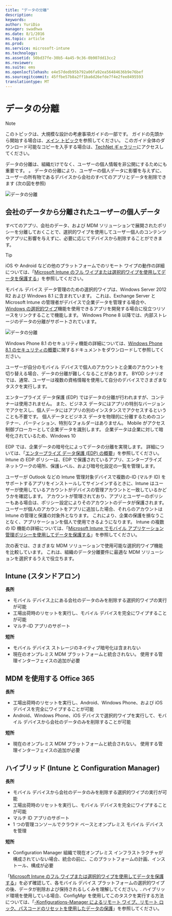 ```yaml
---
title: "データの分離"
description: 
keywords: 
author: YuriDio
manager: swadhwa
ms.date: 8/1/2016
ms.topic: article
ms.prod: 
ms.service: microsoft-intune
ms.technology: 
ms.assetid: 50bd37fe-30b5-4a45-9c36-0b907dd13cc2
ms.reviewer: 
ms.suite: ems
ms.openlocfilehash: e4e57dedb95b792a06fa92ea56484636b9e76bef
ms.sourcegitcommit: 45ffbe57b8a2ff1ba6d26efde7f4e2fee8495593
translationtype: MT
---
```

# <a name=""></a>データの分離

>[!NOTE]
>このトピックは、大規模な設計の考慮事項ガイドの一部です。 ガイドの先頭から開始する場合は、[メイン トピック](mdm-design-considerations-guide.md)を参照してください。 このガイド全体のダウンロード可能なコピーを入手する場合は、[TechNet ギャラリー](https://gallery.technet.microsoft.com/Mobile-Device-Management-7d401582)にアクセスしてください。

データの分離は、組織だけでなく、ユーザーの個人情報を非公開にするためにも重要です。 。 データの分離により、ユーザーの個人データに影響を与えずに、ユーザーの所有物であるデバイスから会社のすべてのアプリとデータを削除できます (次の図を参照)

![データの分離](./media/MDM_Figure_10.png)

## <a name=""></a>会社のデータから分離されたユーザーの個人データ

すべてのアプリ、会社のデータ、および MDM ソリューションで展開されたポリシーを分離しておくことで、選択的ワイプを使用してユーザー個人のコンテンツやアプリに影響を与えずに、必要に応じてデバイスから削除することができます。 

>[!TIP] 
> iOS や Android などの他のプラットフォームでのリモート ワイプの動作の詳細については、「[Microsoft Intune のフル ワイプまたは選択的ワイプを使用してデータを保護する](/intune/deploy-use/use-remote-wipe-to-help-protect-data-using-microsoft-intune)」を参照してください。 

モバイル デバイス データ管理のための選択的ワイプは、Windows Server 2012 R2 および Windows 8.1 に含まれています。 これは、Exchange Server と Microsoft Intune の管理者がデバイスで企業データを管理する場合や、[Windows の選択的ワイプ](https://technet.microsoft.com/library/dn486874.aspx)機能を使用できるアプリを開発する場合に役立つリソースをリンクすることで機能します。  Windows Phone 8 以降では、内部ストレージのデータの分離がサポートされています。

![データの分離](./media/MDM_Figure_11.png)

Windows Phone 8.1 のセキュリティ機能の詳細については、[Windows Phone 8.1 のセキュリティの概要](http://www.microsoft.com/download/details.aspx?id=42509)に関するドキュメントをダウンロードして参照してください。

ユーザーが自分のモバイル デバイスで個人のアカウントと企業のアカウントを切り替える場合、データの分離が難しくなることがあります。 BYOD シナリオでは、通常、ユーザーは複数の資格情報を使用して自分のデバイスでさまざまなタスクを実行します。 

エンタープライズ データ保護 (EDP) ではデータの分離が行われますが、コンテナーは使用されません。 また、ビジネス データにはアプリの特別なバージョンでアクセスし、個人データにはアプリの別のインスタンスでアクセスするということも不要です。 個人データとビジネス データを物理的に分離するためのコンテナー、パーティション、特別なフォルダーはありません。 Mobile がアクセス制御ブローカーとして企業データを識別します。 企業データは企業に対して暗号化されているため、Windows 10 

EDP では、企業データの暗号化によってデータの分離を実現します。 詳細については、「[エンタープライズ データ保護 (EDP) の概要](https://technet.microsoft.com/library/dn985838.aspx)」を参照してください。 Intune の EDP ポリシーは、EDP で保護されているアプリ、エンタープライズ ネットワークの場所、保護レベル、および暗号化設定の一覧を管理します。

ユーザーが Outlook などの Intune 管理対象デバイスで複数の-ID (マルチ ID) をサポートするアプリをインストールしてサインインするときに、Intune はユーザーが使用しているアカウントがデバイスの管理アカウントと一致しているかどうかを確認します。 アカウントが管理されており、アプリとユーザーのポリシーもある場合は、ポリシー設定によりそのアカウントのデータが保護されます。 ユーザーが個人のアカウントをアプリに追加した場合、それらのアカウントは Intune の管理と保護の対象外となります。 これにより、企業の保護を損なうことなく、アプリケーションを個人で使用できるようになります。 Intune の複数の ID 機能の詳細については、「[Microsoft Intune でモバイル アプリケーション管理ポリシーを使用してデータを保護する](/intune/deploy-use/configure-and-deploy-mobile-application-management-policies-in-the-microsoft-intune-console)」を参照してください。 

次の表では、さまざまな MDM ソリューションで使用可能な選択的ワイプ機能を比較しています。 これは、組織のデータ分離要件に最適な MDM ソリューションを選択するうえで役立ちます。

## <a name="intune-"></a>Intune (スタンドアロン)

**長所**

- モバイル デバイス上にある会社のデータのみを削除する選択的ワイプの実行が可能
- 工場出荷時のリセットを実行し、モバイル デバイスを完全にワイプすることが可能
- マルチ-ID アプリのサポート

**短所**

- モバイル デバイス ストレージのネイティブ暗号化は含まれない
- 現在のオンプレミス MDM プラットフォームと統合されない。 使用する管理インターフェイスの追加が必要

## <a name="mdm-office-365"></a>MDM を使用する Office 365

**長所**

- 工場出荷時のリセットを実行し、Android、Windows Phone、および iOS デバイスを完全にワイプすることが可能
- Android、Windows Phone、iOS デバイスで選択的ワイプを実行して、モバイル デバイスから会社のデータのみを削除することが可能

**短所**

- 現在のオンプレミス MDM プラットフォームと統合されない。 使用する管理インターフェイスの追加が必要

## <a name="-intune-configmgr"></a>ハイブリッド (Intune と Configuration Manager)

**長所**

- モバイル デバイスから会社のデータのみを削除する選択的ワイプの実行が可能
- 工場出荷時のリセットを実行し、モバイル デバイスを完全にワイプすることが可能
- マルチ ID アプリのサポート
- 1 つの管理コンソールでクラウド ベースとオンプレミス モバイル デバイスを管理

**短所**

- Configuration Manager 組織で現在オンプレミス インフラストラクチャが構成されていない場合、統合の前に、このプラットフォームの計画、インストール、構成が必要

「[Microsoft Intune のフル ワイプまたは選択的ワイプを使用してデータを保護する](/intune/deploy-use/use-remote-wipe-to-help-protect-data-using-microsoft-intune)」を必ず確認して、各モバイル デバイス プラットフォームの選択的ワイプの後、データが削除および保持されるしくみを理解してください。. ハイブリッド環境を使用している場合、ConfigMgr を使用してこのタスクを実行する方法については、「[-Konfigurations-Manager によるリモート ワイプ、リモート ロック、パスコードのリセットを使用したデータの保護](https://technet.microsoft.com/library/dn956981.aspx)」を参照してください。

